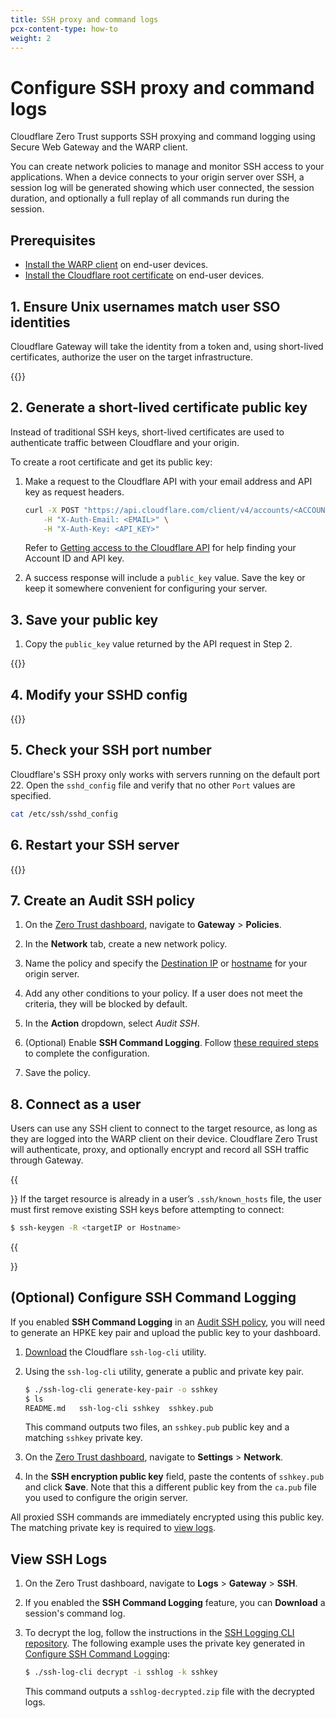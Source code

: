 ```yaml
---
title: SSH proxy and command logs
pcx-content-type: how-to
weight: 2
---
```


# Configure SSH proxy and command logs

Cloudflare Zero Trust supports SSH proxying and command logging using Secure Web Gateway and the WARP client.

You can create network policies to manage and monitor SSH access to your applications. When a device connects to your origin server over SSH, a session log will be generated showing which user connected, the session duration, and optionally a full replay of all commands run during the session.

## Prerequisites

* [Install the WARP client](/cloudflare-one/connections/connect-devices/warp/set-up-warp/) on end-user devices.
* [Install the Cloudflare root certificate](/cloudflare-one/connections/connect-devices/warp/install-cloudflare-cert/) on end-user devices.

## 1. Ensure Unix usernames match user SSO identities

Cloudflare Gateway will take the identity from a token and, using short-lived certificates, authorize the user on the target infrastructure.

{{<render file="_ssh-usernames.md">}}

## 2. Generate a short-lived certificate public key

Instead of traditional SSH keys, short-lived certificates are used to authenticate traffic between Cloudflare and your origin.

To create a root certificate and get its public key: 

1. Make a request to the Cloudflare API with your email address and API key as request headers. 

    ```bash
    curl -X POST "https://api.cloudflare.com/client/v4/accounts/<ACCOUNT_ID>/access/gateway_ca"\
        -H "X-Auth-Email: <EMAIL>" \
        -H "X-Auth-Key: <API_KEY>"
    ```

    Refer to [Getting access to the Cloudflare API](/api) for help finding your Account ID and API key.

2. A success response will include a `public_key` value. Save the key or keep it somewhere convenient for configuring your server.

## 3. Save your public key

1. Copy the `public_key` value returned by the API request in Step 2.

{{<render file="_ssh-public-key.md">}}

## 4. Modify your SSHD config

{{<render file="_ssh-modify-sshd.md">}}

## 5. Check your SSH port number

Cloudflare's SSH proxy only works with servers running on the default port 22. Open the `sshd_config` file and verify that no other `Port` values are specified.

```bash
cat /etc/ssh/sshd_config
```

## 6. Restart your SSH server

{{<render file="_ssh-restart-server.md">}}

## 7. Create an Audit SSH policy

1. On the [Zero Trust dashboard](https://dash.teams.cloudflare.com), navigate to **Gateway** > **Policies**.

2. In the **Network** tab, create a new network policy.

3. Name the policy and specify the [Destination IP](/cloudflare-one/policies/filtering/network-policies/#destination-ip) or [hostname](/cloudflare-one/policies/filtering/network-policies/#sni) for your origin server.

4. Add any other conditions to your policy. If a user does not meet the criteria, they will be blocked by default.

5. In the **Action** dropdown, select _Audit SSH_.

6. (Optional) Enable **SSH Command Logging**. Follow [these required steps](#(optional)-configure-ssh-command-logging) to complete the configuration.

7. Save the policy.

## 8. Connect as a user

Users can use any SSH client to connect to the target resource, as long as they are logged into the WARP client on their device. Cloudflare Zero Trust will authenticate, proxy, and optionally encrypt and record all SSH traffic through Gateway.

{{<Aside type="note">}}
If the target resource is already in a user’s `.ssh/known_hosts` file, the user must first remove existing SSH keys before attempting to connect:

```bash
$ ssh-keygen -R <targetIP or Hostname>
```

{{</Aside>}}

## (Optional) Configure SSH Command Logging

If you enabled **SSH Command Logging** in an [Audit SSH policy](#7-create-an-audit-ssh-policy), you will need to generate an HPKE key pair and upload the public key to your dashboard.

1. [Download](https://github.com/cloudflare/ssh-log-cli/releases/latest/) the Cloudflare `ssh-log-cli` utility.

2. Using the `ssh-log-cli` utility, generate a public and private key pair.

    ```bash
    $ ./ssh-log-cli generate-key-pair -o sshkey
    $ ls
    README.md	ssh-log-cli	sshkey	sshkey.pub
    ```

    This command outputs two files, an `sshkey.pub` public key and a matching `sshkey` private key.

3. On the [Zero Trust dashboard](https://dash.teams.cloudflare.com), navigate to **Settings** > **Network**.

4. In the **SSH encryption public key** field, paste the contents of `sshkey.pub` and click **Save**.  Note that this a different public key from the `ca.pub` file you used to configure the origin server.

All proxied SSH commands are immediately encrypted using this public key. The matching private key is required to [view logs](#view-ssh-logs).

## View SSH Logs

1. On the Zero Trust dashboard, navigate to **Logs** > **Gateway** > **SSH**.

2. If you enabled the **SSH Command Logging** feature, you can **Download** a session's command log.

3. To decrypt the log, follow the instructions in the [SSH Logging CLI repository](https://github.com/cloudflare/ssh-log-cli/). The following example uses the private key generated in [Configure SSH Command Logging](#configure-ssh-command-logging):

    ```bash
    $ ./ssh-log-cli decrypt -i sshlog -k sshkey
    ```

    This command outputs a `sshlog-decrypted.zip` file with the decrypted logs.
